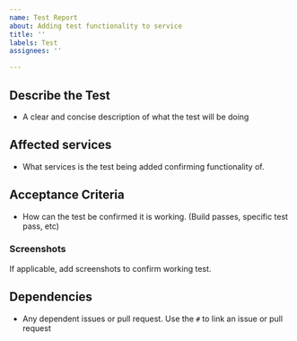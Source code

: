 ```yaml
---
name: Test Report
about: Adding test functionality to service
title: ''
labels: Test
assignees: ''

---
```


## **Describe the Test**
- A clear and concise description of what the test will be doing

## **Affected services**
- What services is the test being added confirming functionality of.

## **Acceptance Criteria**
- How can the test be confirmed it is working. (Build passes, specific test pass, etc)

### **Screenshots**
If applicable, add screenshots to confirm working test.

## **Dependencies**
- Any dependent issues or pull request. Use the `#` to link an issue or pull request
